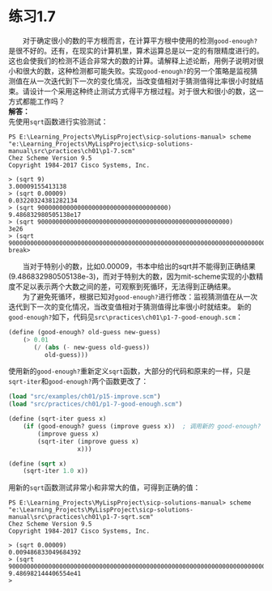 # 练习1.7
&emsp;&emsp;对于确定很小的数的平方根而言，在计算平方根中使用的检测`good-enough?`是很不好的。还有，在现实的计算机里，算术运算总是以一定的有限精度进行的。这也会使我们的检测不适合非常大的数的计算。请解释上述论断，用例子说明对很小和很大的数，这种检测都可能失败。实现`good-enough?`的另一个策略是监视猜测值在从一次迭代到下一次的变化情况，当改变值相对于猜测值得比率很小时就结束。请设计一个采用这种终止测试方式得平方根过程。对于很大和很小的数，这一方式都能工作吗？  
**解答：**  
先使用`sqrt`函数进行实验测试：
```shell
PS E:\Learning_Projects\MyLispProject\sicp-solutions-manual> scheme "e:\Learning_Projects\MyLispProject\sicp-solutions-manual\src\practices\ch01\p1-7.scm"
Chez Scheme Version 9.5
Copyright 1984-2017 Cisco Systems, Inc.

> (sqrt 9)
3.00009155413138
> (sqrt 0.00009)
0.03220324381282134
> (sqrt 900000000000000000000000000000000000)
9.486832980505138e17
> (sqrt 90000000000000000000000000000000000000000000000000000)
3e26
> (sqrt 900000000000000000000000000000000000000000000000000000000000000000000000000000000000)    
break> 
```
&emsp;&emsp;当对于特别小的数，比如0.00009，书本中给出的sqrt并不能得到正确结果(9.486832980505138e-3)，而对于特别大的数，因为mit-scheme实现的小数精度不足以表示两个大数之间的差，可观察到死循环，无法得到正确结果。  
&emsp;&emsp;为了避免死循环，根据已知对`good-enough?`进行修改：监视猜测值在从一次迭代到下一次的变化情况，当改变值相对于猜测值得比率很小时就结束。
新的`good-enough?`如下，代码见`src\practices\ch01\p1-7-good-enough.scm`：
```lisp
(define (good-enough? old-guess new-guess)
    (> 0.01
       (/ (abs (- new-guess old-guess))
          old-guess)))
```
使用新的`good-enough?`重新定义`sqrt`函数，大部分的代码和原来的一样，只是 `sqrt-iter`和`good-enough?`两个函数更改了：
```lisp
(load "src/examples/ch01/p15-improve.scm")
(load "src/practices/ch01/p1-7-good-enough.scm")

(define (sqrt-iter guess x)
    (if (good-enough? guess (improve guess x))  ; 调用新的 good-enough?
        (improve guess x)
        (sqrt-iter (improve guess x)
                   x)))

(define (sqrt x)
    (sqrt-iter 1.0 x))
```
用新的`sqrt`函数测试非常小和非常大的值，可得到正确的值：
```shell
PS E:\Learning_Projects\MyLispProject\sicp-solutions-manual> scheme "e:\Learning_Projects\MyLispProject\sicp-solutions-manual\src\practices\ch01\p1-7-sqrt.scm"  
Chez Scheme Version 9.5
Copyright 1984-2017 Cisco Systems, Inc.

> (sqrt 0.00009)
0.009486833049684392
> (sqrt 900000000000000000000000000000000000000000000000000000000000000000000000000000000000)    
9.486982144406554e41
>
```